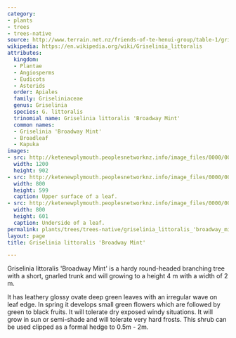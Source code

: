 ```yaml
---
category:
- plants
- trees
- trees-native
source: http://www.terrain.net.nz/friends-of-te-henui-group/table-1/griselinia-littoralis-broadway-mint.html
wikipedia: https://en.wikipedia.org/wiki/Griselinia_littoralis
attributes:
  kingdom:
  - Plantae
  - Angiosperms
  - Eudicots
  - Asterids
  order: Apiales
  family: Griseliniaceae
  genus: Griselinia
  species: G. littoralis
  trinomial name: Griselinia littoralis 'Broadway Mint'
  common names:
  - Griselinia 'Broadway Mint'
  - Broadleaf
  - Kapuka
images:
- src: http://ketenewplymouth.peoplesnetworknz.info/image_files/0000/0003/7244/Griselina_littoralis__Broadway_Mint_-004.JPG
  width: 1200
  height: 902
- src: http://ketenewplymouth.peoplesnetworknz.info/image_files/0000/0003/7234/Griselina_littoralis__Broadway_Mint_-001.JPG
  width: 800
  height: 599
  caption: Upper surface of a leaf.
- src: http://ketenewplymouth.peoplesnetworknz.info/image_files/0000/0003/7249/Griselina_littoralis__Broadway_Mint_-002.JPG
  width: 800
  height: 601
  caption: Underside of a leaf.
permalink: plants/trees/trees-native/griselinia_littoralis_'broadway_mint'.html
layout: page
title: Griselinia littoralis 'Broadway Mint'

---
```

Griselinia littoralis 'Broadway Mint' is a hardy round-headed branching tree with a short, gnarled trunk and will growing to a height 4 m with a width of 2 m. 

It has leathery glossy ovate deep green leaves with an irregular wave on leaf edge. 
In spring it develops small green flowers which are followed by green to black fruits. 
It will tolerate dry exposed windy situations. It will grow in sun or semi-shade and will tolerate very hard frosts. 
This shrub can be used clipped as a formal hedge to 0.5m - 2m.

